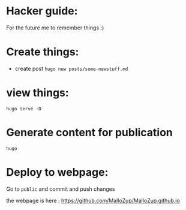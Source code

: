 # Hacker guide:

For the future me to remember things :)

# Create things:

- create post
`hugo new posts/some-newstuff.md`

#  view things:
`hugo serve -D`

# Generate content for publication

`hugo`

# Deploy to webpage:

Go to `public` and commit and push changes

the webpage is here : https://github.com/MalloZup/MalloZup.github.io
